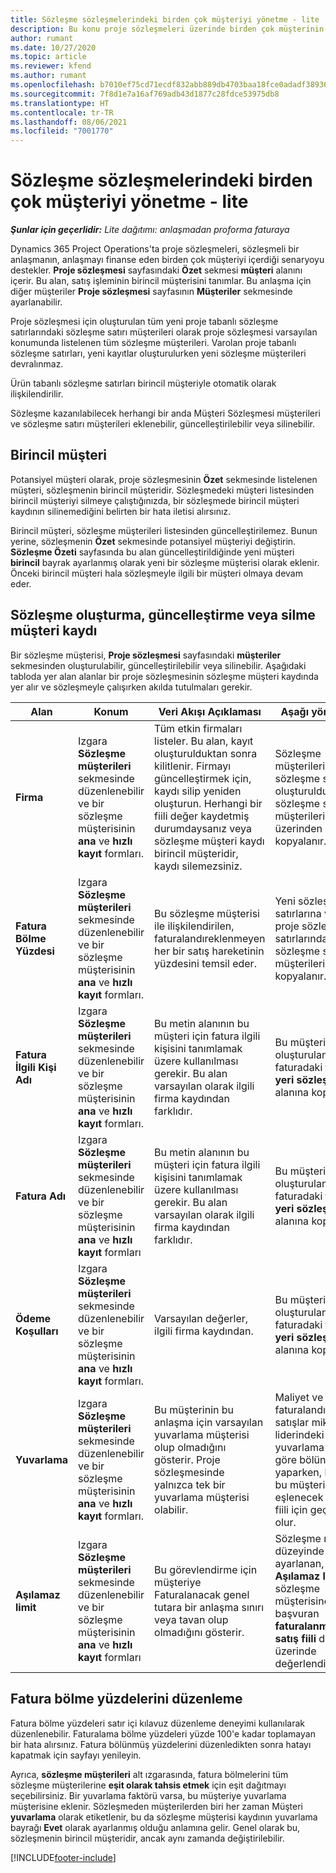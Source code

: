 ```yaml
---
title: Sözleşme sözleşmelerindeki birden çok müşteriyi yönetme - lite
description: Bu konu proje sözleşmeleri üzerinde birden çok müşterinin yönetilmesi hakkında bilgi sağlar.
author: rumant
ms.date: 10/27/2020
ms.topic: article
ms.reviewer: kfend
ms.author: rumant
ms.openlocfilehash: b7010ef75cd71ecdf832abb889db4703baa18fce0adadf3893621c42002fcab9
ms.sourcegitcommit: 7f8d1e7a16af769adb43d1877c28fdce53975db8
ms.translationtype: HT
ms.contentlocale: tr-TR
ms.lasthandoff: 08/06/2021
ms.locfileid: "7001770"
---
```

# <a name="manage-multiple-customers-on-project-contracts---lite"></a>Sözleşme sözleşmelerindeki birden çok müşteriyi yönetme - lite

_**Şunlar için geçerlidir:** Lite dağıtımı: anlaşmadan proforma faturaya_

Dynamics 365 Project Operations'ta proje sözleşmeleri, sözleşmeli bir anlaşmanın, anlaşmayı finanse eden birden çok müşteriyi içerdiği senaryoyu destekler. **Proje sözleşmesi** sayfasındaki **Özet** sekmesi **müşteri** alanını içerir. Bu alan, satış işleminin birincil müşterisini tanımlar. Bu anlaşma için diğer müşteriler **Proje sözleşmesi** sayfasının **Müşteriler** sekmesinde ayarlanabilir.

Proje sözleşmesi için oluşturulan tüm yeni proje tabanlı sözleşme satırlarındaki sözleşme satırı müşterileri olarak proje sözleşmesi varsayılan konumunda listelenen tüm sözleşme müşterileri. Varolan proje tabanlı sözleşme satırları, yeni kayıtlar oluşturulurken yeni sözleşme müşterileri devralınmaz.

Ürün tabanlı sözleşme satırları birincil müşteriyle otomatik olarak ilişkilendirilir.

Sözleşme kazanılabilecek herhangi bir anda Müşteri Sözleşmesi müşterileri ve sözleşme satırı müşterileri eklenebilir, güncelleştirilebilir veya silinebilir.

## <a name="primary-customer"></a>Birincil müşteri

Potansiyel müşteri olarak, proje sözleşmesinin **Özet** sekmesinde listelenen müşteri, sözleşmenin birincil müşteridir. Sözleşmedeki müşteri listesinden birincil müşteriyi silmeye çalıştığınızda, bir sözleşmede birincil müşteri kaydının silinemediğini belirten bir hata iletisi alırsınız.

Birincil müşteri, sözleşme müşterileri listesinden güncelleştirilemez. Bunun yerine, sözleşmenin **Özet** sekmesinde potansiyel müşteriyi değiştirin. **Sözleşme Özeti** sayfasında bu alan güncelleştirildiğinde yeni müşteri **birincil** bayrak ayarlanmış olarak yeni bir sözleşme müşterisi olarak eklenir. Önceki birincil müşteri hala sözleşmeyle ilgili bir müşteri olmaya devam eder.

## <a name="create-update-or-delete-a-contract-customer-record"></a>Sözleşme oluşturma, güncelleştirme veya silme müşteri kaydı

Bir sözleşme müşterisi, **Proje sözleşmesi** sayfasındaki **müşteriler** sekmesinden oluşturulabilir, güncelleştirilebilir veya silinebilir. Aşağıdaki tabloda yer alan alanlar bir proje sözleşmesinin sözleşme müşteri kaydında yer alır ve sözleşmeyle çalışırken akılda tutulmaları gerekir.

| Alan | Konum | Veri Akışı Açıklaması | Aşağı yönlü etki |
| --- | --- | --- | --- |
| **Firma** | Izgara **Sözleşme müşterileri** sekmesinde düzenlenebilir ve bir sözleşme müşterisinin **ana** ve **hızlı kayıt** formları. | Tüm etkin firmaları listeler. Bu alan, kayıt oluşturulduktan sonra kilitlenir. Firmayı güncelleştirmek için, kaydı silip yeniden oluşturun. Herhangi bir fiili değer kaydetmiş durumdaysanız veya sözleşme müşteri kaydı birincil müşteridir, kaydı silemezsiniz. | Sözleşme müşterileri, bir sözleşme satırı oluşturulduğunda, sözleşme satırı müşterileri olarak üzerinden kopyalanır. |
| **Fatura Bölme Yüzdesi** | Izgara **Sözleşme müşterileri** sekmesinde düzenlenebilir ve bir sözleşme müşterisinin **ana** ve **hızlı kayıt** formları. | Bu sözleşme müşterisi ile ilişkilendirilen, faturalandıreklenmeyen her bir satış hareketinin yüzdesini temsil eder. | Yeni sözleşme satırlarına ve yeni proje sözleşmesi satırlarındaki proje sözleşme satırı müşterilerine kopyalanır. |
| **Fatura İlgili Kişi Adı** | Izgara **Sözleşme müşterileri** sekmesinde düzenlenebilir ve bir sözleşme müşterisinin **ana** ve **hızlı kayıt** formları. | Bu metin alanının bu müşteri için fatura ilgili kişisini tanımlamak üzere kullanılması gerekir. Bu alan varsayılan olarak ilgili firma kaydından farklıdır. | Bu müşteri için oluşturulan faturadaki **fatura yeri sözleşme adı** alanına kopyalanır. |
| **Fatura Adı** | Izgara **Sözleşme müşterileri** sekmesinde düzenlenebilir ve bir sözleşme müşterisinin **ana** ve **hızlı kayıt** formları | Bu metin alanının bu müşteri için fatura ilgili kişisini tanımlamak üzere kullanılması gerekir. Bu alan varsayılan olarak ilgili firma kaydından farklıdır. | Bu müşteri için oluşturulan faturadaki **fatura yeri sözleşme adı** alanına kopyalanır. |
| **Ödeme Koşulları** | Izgara **Sözleşme müşterileri** sekmesinde düzenlenebilir ve bir sözleşme müşterisinin **ana** ve **hızlı kayıt** formları. | Varsayılan değerler, ilgili firma kaydından. | Bu müşteri için oluşturulan faturadaki **fatura yeri sözleşme adı** alanına kopyalanır. |
| **Yuvarlama** | Izgara **Sözleşme müşterileri** sekmesinde düzenlenebilir ve bir sözleşme müşterisinin **ana** ve **hızlı kayıt** formları. | Bu müşterinin bu anlaşma için varsayılan yuvarlama müşterisi olup olmadığını gösterir. Proje sözleşmesinde yalnızca tek bir yuvarlama müşterisi olabilir. | Maliyet ve faturalandırılmamış satışlar miktar liderindeki bir yuvarlama farkına göre bölünme yaparken, bu fark bu müşteriyle eşlenecek gerçek fiili için geçerli olur. |
| **Aşılamaz limit** | Izgara **Sözleşme müşterileri** sekmesinde düzenlenebilir ve bir sözleşme müşterisinin **ana** ve **hızlı kayıt** formları | Bu görevlendirme için müşteriye Faturalanacak genel tutara bir anlaşma sınırı veya tavan olup olmadığını gösterir. | Sözleşme müşteri düzeyinde ayarlanan, kesilen **Aşılamaz limit,** Bu sözleşme müşterisine başvuran **faturalanmayan satış fiili** değerleri üzerinde değerlendirilir. |

## <a name="edit-billing-split-percentages"></a>Fatura bölme yüzdelerini düzenleme

Fatura bölme yüzdeleri satır içi kılavuz düzenleme deneyimi kullanılarak düzenlenebilir. Faturalama bölme yüzdeleri yüzde 100'e kadar toplamayan bir hata alırsınız. Fatura bölünmüş yüzdelerini düzenledikten sonra hatayı kapatmak için sayfayı yenileyin.

Ayrıca, **sözleşme müşterileri** alt ızgarasında, fatura bölmelerini tüm sözleşme müşterilerine **eşit olarak tahsis etmek** için eşit dağıtmayı seçebilirsiniz. Bir yuvarlama faktörü varsa, bu müşteriye yuvarlama müşterisine eklenir. Sözleşmeden müşterilerden biri her zaman Müşteri **yuvarlama** olarak etiketlenir, bu da sözleşme müşterisi kaydının yuvarlama bayrağı **Evet** olarak ayarlanmış olduğu anlamına gelir. Genel olarak bu, sözleşmenin birincil müşteridir, ancak aynı zamanda değiştirilebilir.


[!INCLUDE[footer-include](../../includes/footer-banner.md)]